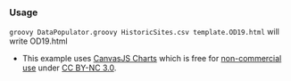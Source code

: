 
### Usage

`groovy DataPopulator.groovy HistoricSites.csv template.OD19.html` will write OD19.html

* This example uses [CanvasJS Charts](http://canvasjs.com/) which is free for [non-commercial use](http://canvasjs.com/license-canvasjs/) under [CC BY-NC 3.0](http://creativecommons.org/licenses/by-nc/3.0/deed.en_US).

